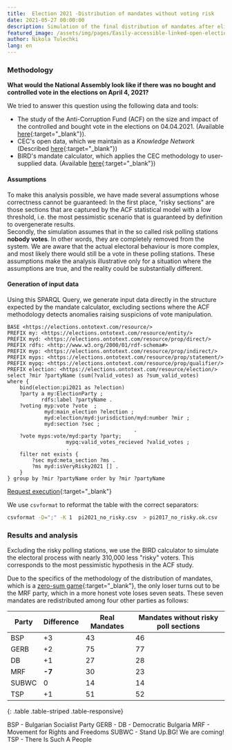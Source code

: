 ```yaml
---
title:  Election 2021 -Distribution of mandates without voting risk
date: 2021-05-27 00:00:00
description: Simulation of the final distribution of mandates after elimination of sections with presumed risky votes.     
featured_image: /assets/img/pages/Easily-accessible-linked-open-elections-data.png
author: Nikola Tulechki
lang: en
---
```


<!-- ![](/assets/img/pages/risky_mandates_2021.png) -->

<div class="chart-container">
  <div id="vis"></div>
</div>

<script type="text/javascript">
var vlSpec = {
    $schema: 'https://vega.github.io/schema/vega-lite/v5.json',
    description: 'рисков вот - разлика в мандати по партия',
    data: {
      values: [
        {party: 'BSP', mandates: 3, color: 'rgba(204, 0, 0, 0.7)'},
        {party: 'GERB', mandates: 2, color: 'rgba(17, 85, 204, 0.7)'},
        {party: 'DB', mandates: 1, color: 'rgba(153, 0, 255, 0.7)'},
        {party: 'DPS', mandates: -7, color: 'rgba(159, 197, 232, 0.7)'},
        {party: 'ISMV', mandates: 0.2, color: 'rgba(235, 200, 21, 0.7)'},
        {party: 'ITN', mandates: 1, color: 'rgba(70, 189, 198, 0.7)'}
      ]
    },
    width: 600,
    height: 250,
    mark: 'bar',
    title: {
      text: {"signal": "'risky votes - - difference in mandates by party'"},
      anchor: 'start',
      frame: 'group',
      titleFontSize: 15
    },
    encoding: {
        x: {field: 'party', type: 'nominal', title: '', axis: { labelAngle: 0 } },
        y: {field: 'mandates', type: 'quantitative', title: 'Mandates', axis: { titleFontWeight: 'normal', titleFontSize: 14 }, scale: { domainMax: 4, domainMin: -8 } },
        color: {field: 'color', type: 'nominal', scale: null}
    }
};

function init() {
    var containers = document.getElementsByClassName('chart-container');
    if (containers.length) {
        vlSpec.width = containers[0].offsetWidth - 80;
    }

    vegaEmbed('#vis', vlSpec);
}

init();
window.addEventListener('resize', init);
</script>

### Methodology

**What would the National Assembly look like if there was no bought and controlled vote in the elections on April 4, 2021?** 

We tried to answer this question using the following data and tools:
* The study of the Anti-Corruption Fund (ACF) on the size and impact of the controlled and bought vote in the elections on 04.04.2021. (Available [here](https://acf.bg/bg/kontroliraniyat-i-kupen-vot-v-b/){:target="_blank"}).
* CEC's open data, which we maintain as a *Knowledge Network* (Described [here](https://www.ontotext.com/blog/5-star-linked-open-elections-data/){:target="_blank"})
* BIRD's mandate calculator, which applies the CEC methodology to user-supplied data. (Available [here](https://bird.bg/izbori2021/index.html){:target="_blank"})

#### Assumptions
To make this analysis possible, we have made several assumptions whose correctness cannot be guaranteed:
In the first place, "risky sections" are those sections that are captured by the ACF statistical model with a low threshold, i.e. the most pessimistic scenario that is guaranteed by definition to overgenerate results.  
Secondly, the simulation assumes that in the so called risk polling stations **nobody votes**. In other words, they are completely removed from the system. We are aware that the actual electoral behaviour is more complex, and most likely there would still be a vote in these polling stations.
These assumptions make the analysis illustrative only for a situation where the assumptions are true, and the reality could be substantially different.  

#### Generation of input data

Using this SPARQL Query, we generate input data directly in the structure expected by the mandate calculator, excluding sections where the ACF methodology detects anomalies raising suspicions of vote manipulation. 

```sparql
BASE <https://elections.ontotext.com/resource/>
PREFIX my: <https://elections.ontotext.com/resource/entity/>
PREFIX myd: <https://elections.ontotext.com/resource/prop/direct/>
PREFIX rdfs: <http://www.w3.org/2000/01/rdf-schema#>
PREFIX myp: <https://elections.ontotext.com/resource/prop/indirect/>
PREFIX myps: <https://elections.ontotext.com/resource/prop/statement/>
PREFIX mypq: <https://elections.ontotext.com/resource/prop/qualifier/>
PREFIX election: <https://elections.ontotext.com/resource/election/>
select ?mir ?partyName (sum(?valid_votes) as ?sum_valid_votes) 
where {
    bind(election:pi2021 as ?election) 
    ?party a my:ElectionParty ;
           rdfs:label ?partyName .
    ?voting myp:vote ?vote  ;
            myd:main_election ?election ;
            myd:election/myd:jurisdiction/myd:number ?mir ;
            myd:section ?sec ;
                                         .
    ?vote myps:vote/myd:party ?party;
                   mypq:valid_votes_recieved ?valid_votes ;
                   .
    filter not exists {
        ?sec myd:meta_section ?ms .
        ?ms myd:isVeryRisky2021 [] .
    }
} group by ?mir ?partyName order by ?mir ?partyName
``` 
[Request execution](https://elections.ontotext.com/sparql?name=&infer=true&sameAs=true&query=BASE%20%3Chttps%3A%2F%2Felections.ontotext.com%2Fresource%2F%3E%0APREFIX%20my%3A%20%3Chttps%3A%2F%2Felections.ontotext.com%2Fresource%2Fentity%2F%3E%0APREFIX%20myd%3A%20%3Chttps%3A%2F%2Felections.ontotext.com%2Fresource%2Fprop%2Fdirect%2F%3E%0APREFIX%20rdfs%3A%20%3Chttp%3A%2F%2Fwww.w3.org%2F2000%2F01%2Frdf-schema%23%3E%0APREFIX%20myp%3A%20%3Chttps%3A%2F%2Felections.ontotext.com%2Fresource%2Fprop%2Findirect%2F%3E%0APREFIX%20myps%3A%20%3Chttps%3A%2F%2Felections.ontotext.com%2Fresource%2Fprop%2Fstatement%2F%3E%0APREFIX%20mypq%3A%20%3Chttps%3A%2F%2Felections.ontotext.com%2Fresource%2Fprop%2Fqualifier%2F%3E%0APREFIX%20election%3A%20%3Chttps%3A%2F%2Felections.ontotext.com%2Fresource%2Felection%2F%3E%0Aselect%20%3Fmir%20%3FpartyName%20(sum(%3Fvalid_votes)%20as%20%3Fsum_valid_votes)%20%0Awhere%20%7B%0A%20%20%20%20bind(election%3Api2021%20as%20%3Felection)%20%0A%20%20%20%20%3Fparty%20a%20my%3AElectionParty%20%3B%0A%20%20%20%20%20%20%20%20%20%20%20rdfs%3Alabel%20%3FpartyName%20.%0A%20%20%20%20%3Fvoting%20myp%3Avote%20%3Fvote%20%20%3B%0A%20%20%20%20%20%20%20%20%20%20%20%20myd%3Amain_election%20%3Felection%20%3B%0A%20%20%20%20%20%20%20%20%20%20%20%20myd%3Aelection%2Fmyd%3Ajurisdiction%2Fmyd%3Anumber%20%3Fmir%20%3B%0A%20%20%20%20%20%20%20%20%20%20%20%20myd%3Asection%20%3Fsec%20%3B%0A%20%20%20%20%20%20%20%20%20%20%20%20%20%20%20%20%20%20%20%20%20%20%20%20%20%20%20%20%20%20%20%20%20%20%20%20%20%20%20%20%20.%0A%20%20%20%20%3Fvote%20myps%3Avote%2Fmyd%3Aparty%20%3Fparty%3B%0A%20%20%20%20%20%20%20%20%20%20%20%20%20%20%20%20%20%20%20mypq%3Avalid_votes_recieved%20%3Fvalid_votes%20%3B%0A%20%20%20%20%20%20%20%20%20%20%20%20%20%20%20%20%20%20%20.%0A%20%20%20%20filter%20not%20exists%20%7B%0A%20%20%20%20%20%20%20%20%3Fsec%20myd%3Ameta_section%20%3Fms%20.%0A%20%20%20%20%20%20%20%20%3Fms%20myd%3AisVeryRisky2021%20%5B%5D%20.%0A%20%20%20%20%7D%0A%7D%20group%20by%20%3Fmir%20%3FpartyName%20order%20by%20%3Fmir%20%3FpartyName&execute){:target="_blank"}

We use `csvformat` to reformat the table with the correct separators:
```bash
csvformat -D=";" -K 1  pi2021_no_risky.csv  > pi2017_no_risky.ok.csv
```

### Results and analysis

Excluding the risky polling stations, we use the BIRD calculator to simulate the electoral process with nearly 310,000 less "risky" voters. This corresponds to the most pessimistic hypothesis in the ACF study. 

Due to the specifics of the methodology of the distribution of mandates, which is a [zero-sum game](https://en.wikipedia.org/wiki/Zero-sum_game){:target="_blank"}, the only loser turns out to be the MRF party, which in a more honest vote loses seven seats. These seven mandates are redistributed among four other parties as follows: 

|Party  | Difference	| Real Mandates | Mandates without risky poll sections |
|--------|----------|----------------|----------------------------|
| BSP	 | +3	    |   43           |	          46              |
| GERB	 | +2       |   75	         |            77              |
| DB     | +1       | 	27           |            28              |
| MRF	 | **-7**   |	30	         |            23              |
| SUBWC   |	0       |	14           |            14              |
| TSP    |	+1	    |   51	         |            52              |
{: .table .table-striped .table-responsive}

BSP - Bulgarian Socialist Party
GERB - 
DB - Democratic Bulgaria
MRF - Movement for Rights and Freedoms
SUBWC - Stand Up.BG! We are coming!
TSP - There Is Such A People
